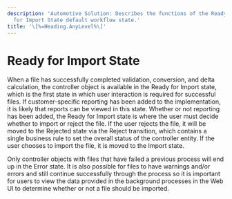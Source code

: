 ```yaml
---
description: 'Automotive Solution: Describes the functions of the Ready
  for Import State default workflow state.'
title: '\[%=Heading.AnyLevel%\]'
---
```


Ready for Import State
======================

When a file has successfully completed validation, conversion, and delta
calculation, the controller object is available in the Ready for Import
state, which is the first state in which user interaction is required
for successful files. If customer-specific reporting has been added to
the implementation, it is likely that reports can be viewed in this
state. Whether or not reporting has been added, the Ready for Import
state is where the user must decide whether to import or reject the
file. If the user rejects the file, it will be moved to the Rejected
state via the Reject transition, which contains a single business rule
to set the overall status of the controller entity. If the user chooses
to import the file, it is moved to the Import state.

Only controller objects with files that have failed a previous process
will end up in the Error state. It is also possible for files to have
warnings and/or errors and still continue successfully through the
process so it is important for users to view the data provided in the
background processes in the Web UI to determine whether or not a file
should be imported.
